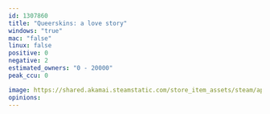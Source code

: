 ```yaml
---
id: 1307860
title: "Queerskins: a love story"
windows: "true"
mac: "false"
linux: false
positive: 0
negative: 2
estimated_owners: "0 - 20000"
peak_ccu: 0

image: https://shared.akamai.steamstatic.com/store_item_assets/steam/apps/1307860/header.jpg?t=1614363338
opinions:
---
```

